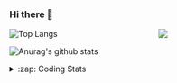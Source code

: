### Hi there 👋

<!--
**tao8687/tao8687** is a ✨ _special_ ✨ repository because its `README.md` (this file) appears on your GitHub profile.

Here are some ideas to get you started:

- 🔭 I’m currently working on ...
- 🌱 I’m currently learning ...
- 👯 I’m looking to collaborate on ...
- 🤔 I’m looking for help with ...
- 💬 Ask me about ...
- 📫 How to reach me: ...
- 😄 Pronouns: ...
- ⚡ Fun fact: ...
-->

<img align='right' src="https://media.giphy.com/media/M9gbBd9nbDrOTu1Mqx/giphy.gif" width="240">

  
![Top Langs](https://github-readme-stats.vercel.app/api/top-langs/?username=tao8687&layout=compact&title_color=23238E&text_color=A67D3D)

![Anurag's github stats](https://github-readme-stats.vercel.app/api?username=tao8687&show_icons=true&&text_color=A67D3D&title_color=23238E&show_icons=false&count_private=true&hide=stars)

<details>
  <summary>:zap: Coding Stats</summary>
  <br>
    
<!--START_SECTION:waka-->
![Code Time](http://img.shields.io/badge/Code%20Time-1%2C374%20hrs%2057%20mins-blue)

![Profile Views](http://img.shields.io/badge/Profile%20Views-26-blue)

**🐱 My GitHub Data** 

> 📦 1.5 MB Used in GitHub's Storage 
 > 
> 🏆 309 Contributions in the Year 2023
 > 
> 🚫 Not Opted to Hire
 > 
> 📜 50 Public Repositories 
 > 
> 🔑 22 Private Repositories 
 > 
**I'm an Early 🐤** 

```text
🌞 Morning                1180 commits        █████████████████████░░░░   85.26 % 
🌆 Daytime                84 commits          ██░░░░░░░░░░░░░░░░░░░░░░░   06.07 % 
🌃 Evening                116 commits         ██░░░░░░░░░░░░░░░░░░░░░░░   08.38 % 
🌙 Night                  4 commits           ░░░░░░░░░░░░░░░░░░░░░░░░░   00.29 % 
```
📅 **I'm Most Productive on Wednesday** 

```text
Monday                   199 commits         ████░░░░░░░░░░░░░░░░░░░░░   14.38 % 
Tuesday                  186 commits         ███░░░░░░░░░░░░░░░░░░░░░░   13.44 % 
Wednesday                251 commits         █████░░░░░░░░░░░░░░░░░░░░   18.14 % 
Thursday                 177 commits         ███░░░░░░░░░░░░░░░░░░░░░░   12.79 % 
Friday                   195 commits         ████░░░░░░░░░░░░░░░░░░░░░   14.09 % 
Saturday                 191 commits         ███░░░░░░░░░░░░░░░░░░░░░░   13.80 % 
Sunday                   185 commits         ███░░░░░░░░░░░░░░░░░░░░░░   13.37 % 
```


📊 **This Week I Spent My Time On** 

```text
🕑︎ Time Zone: Asia/Shanghai

💬 Programming Languages: 
C++                      4 hrs 23 mins       ███████████████████░░░░░░   74.80 % 
JSON                     26 mins             ██░░░░░░░░░░░░░░░░░░░░░░░   07.40 % 
Text                     24 mins             ██░░░░░░░░░░░░░░░░░░░░░░░   07.08 % 
CMake                    17 mins             █░░░░░░░░░░░░░░░░░░░░░░░░   04.96 % 
Python                   17 mins             █░░░░░░░░░░░░░░░░░░░░░░░░   04.90 % 

🔥 Editors: 
VS Code                  5 hrs 52 mins       █████████████████████████   100.00 % 

🐱‍💻 Projects: 
opencvdemo               5 hrs 33 mins       ████████████████████████░   94.71 % 
ChatGLM3                 15 mins             █░░░░░░░░░░░░░░░░░░░░░░░░   04.49 % 
Unknown Project          2 mins              ░░░░░░░░░░░░░░░░░░░░░░░░░   00.79 % 

💻 Operating System: 
Linux                    5 hrs 52 mins       █████████████████████████   100.00 % 
```

**I Mostly Code in Python** 

```text
Python                   9 repos             ████████░░░░░░░░░░░░░░░░░   31.03 % 
C++                      7 repos             ██████░░░░░░░░░░░░░░░░░░░   24.14 % 
JavaScript               2 repos             ██░░░░░░░░░░░░░░░░░░░░░░░   06.90 % 
Batchfile                1 repo              █░░░░░░░░░░░░░░░░░░░░░░░░   03.45 % 
HTML                     1 repo              █░░░░░░░░░░░░░░░░░░░░░░░░   03.45 % 
```



**Timeline**

![Lines of Code chart](https://raw.githubusercontent.com/tao8687/tao8687/master/assets/bar_graph.png)


 Last Updated on 04/11/2023 01:10:43 UTC
<!--END_SECTION:waka-->
</details>
